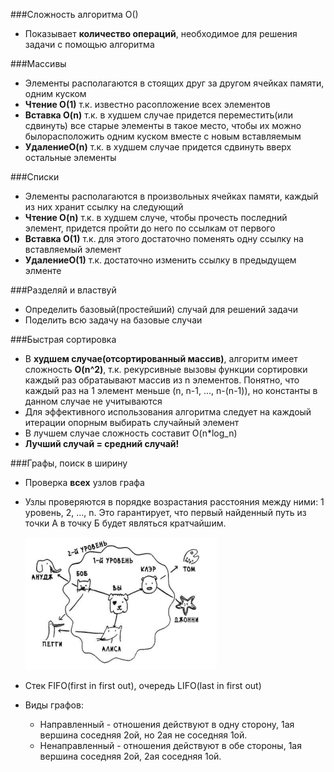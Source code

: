 ###Сложность алгоритма O()
* Показывает **количество операций**, необходимое для решения задачи с помощью алгоритма

###Массивы
* Элементы располагаются в стоящих друг за другом ячейках памяти, одним куском
* **Чтение O(1)** т.к. известно расопложение всех элементов
* **Вставка O(n)** т.к. в худшем случае придется переместить(или сдвинуть) все старые элементы в такое место, 
чтобы их можно былорасположить одним куском вместе с новым вставляемым
* **УдалениеO(n)** т.к. в худшем случае придется сдвинуть вверх остальные элементы


###Списки
* Элементы располагаются в произвольных ячейках памяти, каждый из них хранит ссылку на следующий
* **Чтение O(n)** т.к. в худшем случе, чтобы прочесть последний элемент, придется пройти до него по ссылкам от 
первого
* **Вставка O(1)** т.к. для этого достаточно поменять одну ссылку на вставляемый элемент
* **УдалениеO(1)** т.к. достаточно изменить ссылку в предыдущем элменте

###Разделяй и властвуй
* Определить базовый(простейший) случай для решений задачи
* Поделить всю задачу на базовые случаи

###Быстрая сортировка
* В **худшем случае(отсортированный массив)**, алгоритм имеет сложность **O(n^2)**, т.к. рекурсивные вызовы
функции сортировки каждый раз обратаывают массив из n элементов. Понятно, что каждый раз на 1 элемент меньше
(n, n-1, ..., n-(n-1)), но константы в данном случае не учитываются
* Для эффективного использования алгоритма следует на каждоый итерации опорным выбирать случайный элемент
* В лучшем случае сложность составит O(n*log_n)
* **Лучший случай = средний случай!**

###Графы, поиск в ширину
* Проверка **всех** узлов графа
* Узлы проверяются в порядке возрастания расстояния между ними: 1 уровень, 2, ..., n. Это гарантирует, что 
первый найденный путь из точки А в точку Б будет являться кратчайшим.

    ![](img/graph_levels.PNG)

* Стек FIFO(first in first out), очередь LIFO(last in first out)
* Виды графов:
  * Направленный - отношения действуют в одну сторону, 1ая вершина соседняя 2ой, но 2ая не соседняя 1ой.
  * Ненаправленный - отношения действуют в обе стороны, 1ая вершина соседняя 2ой, 2ая соседняя 1ой. 